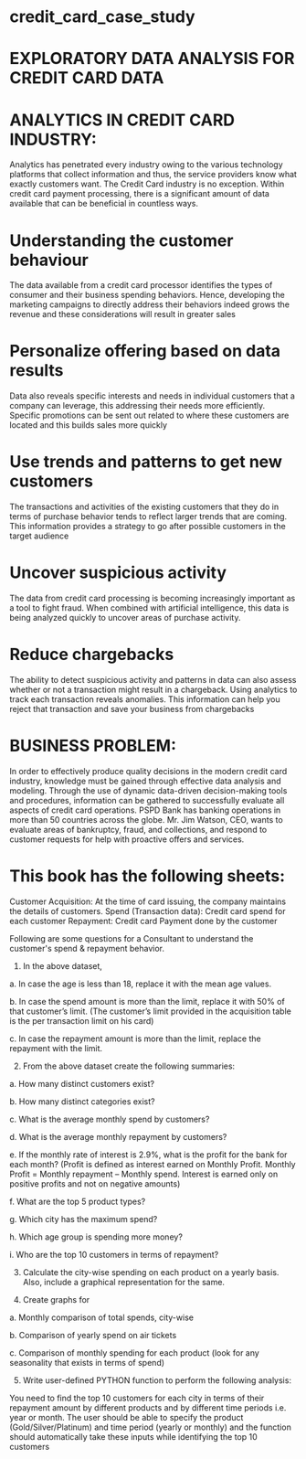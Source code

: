 # credit_card_case_study

# EXPLORATORY DATA ANALYSIS FOR CREDIT CARD DATA

# ANALYTICS IN CREDIT CARD INDUSTRY:
Analytics has penetrated every industry owing to the various technology platforms that collect information and thus, the service providers know what exactly customers want. The Credit Card industry is no exception. Within credit card payment processing, there is a significant amount of data available that can be beneficial in countless ways.

# Understanding the customer behaviour
The data available from a credit card processor identifies the types of consumer and their business spending behaviors. Hence, developing the marketing campaigns to directly address their behaviors indeed grows the revenue and these considerations will result in greater sales

# Personalize offering based on data results
Data also reveals specific interests and needs in individual customers that a company can leverage, this addressing their needs more efficiently. Specific promotions can be sent out related to where these customers are located and this builds sales more quickly

# Use trends and patterns to get new customers
The transactions and activities of the existing customers that they do in terms of purchase behavior tends to reflect larger trends that are coming. This information provides a strategy to go after possible customers in the target audience

# Uncover suspicious activity
The data from credit card processing is becoming increasingly important as a tool to fight fraud. When combined with artificial intelligence, this data is being analyzed quickly to uncover areas of purchase activity.

# Reduce chargebacks
The ability to detect suspicious activity and patterns in data can also assess whether or not a transaction might result in a chargeback. Using analytics to track each transaction reveals anomalies. This information can help you reject that transaction and save your business from chargebacks


# BUSINESS PROBLEM:
In order to effectively produce quality decisions in the modern credit card industry, knowledge must be gained through effective data analysis and modeling. Through the use of dynamic data-driven decision-making tools and procedures, information can be gathered to successfully evaluate all aspects of credit card operations. PSPD Bank has banking operations in more than 50 countries across the globe. Mr. Jim Watson, CEO, wants to evaluate areas of bankruptcy, fraud, and collections, and respond to customer requests for help with proactive offers and services.

# This book has the following sheets:
Customer Acquisition: At the time of card issuing, the company maintains the details of customers.
Spend (Transaction data): Credit card spend for each customer
Repayment: Credit card Payment done by the customer

Following are some questions for a Consultant to understand the customer's spend & repayment behavior.
1. In the above dataset,
   
  a. In case the age is less than 18, replace it with the mean age values.
  
  b. In case the spend amount is more than the limit, replace it with 50% of that customer’s limit. (The customer’s limit provided in the acquisition table is the per transaction limit on his card)
  
  c. In case the repayment amount is more than the limit, replace the repayment with the limit.

2. From the above dataset create the following summaries:
   
  a. How many distinct customers exist?
  
  b. How many distinct categories exist?

  c. What is the average monthly spend by customers?
  
  d. What is the average monthly repayment by customers?
  
  e. If the monthly rate of interest is 2.9%, what is the profit for the bank for each month? (Profit is defined as interest earned on Monthly Profit. Monthly Profit = Monthly repayment – Monthly spend. Interest is earned only on positive profits and not on negative amounts)

  f. What are the top 5 product types?
  
  g. Which city has the maximum spend?

  h. Which age group is spending more money?
  
  i. Who are the top 10 customers in terms of repayment?


3. Calculate the city-wise spending on each product on a yearly basis. Also, include a graphical representation for the same.

4. Create graphs for
   
  a. Monthly comparison of total spends, city-wise

  b. Comparison of yearly spend on air tickets
  
  c. Comparison of monthly spending for each product (look for any seasonality that exists in terms of spend) 

5. Write user-defined PYTHON function to perform the following analysis:
   
You need to find the top 10 customers for each city in terms of their repayment amount by different products and by different time periods i.e. year or month. The user should be able to specify the product (Gold/Silver/Platinum) and time period (yearly or monthly) and the function should automatically take these inputs while identifying the top 10 customers



